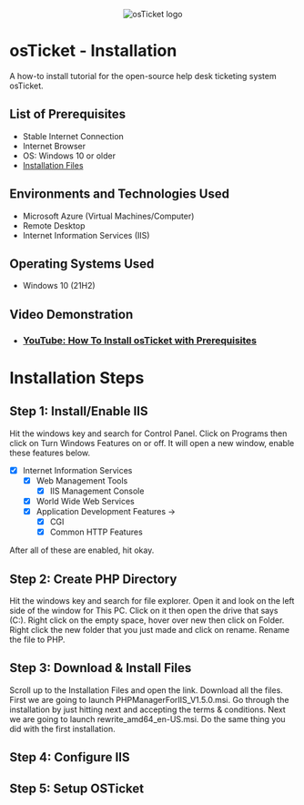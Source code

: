 <p align="center">
<img src="https://i.imgur.com/Clzj7Xs.png" alt="osTicket logo"/>
</p>

<h1>osTicket - Installation</h1>
A how-to install tutorial for the open-source help desk ticketing system osTicket.<br />

<h2>List of Prerequisites</h2>

- Stable Internet Connection
- Internet Browser
- OS: Windows 10 or older
- <a href="https://drive.google.com/drive/u/2/folders/1APMfNyfNzcxZC6EzdaNfdZsUwxWYChf6">Installation Files</a></h3>


<h2>Environments and Technologies Used</h2>

- Microsoft Azure (Virtual Machines/Computer)
- Remote Desktop
- Internet Information Services (IIS)

<h2>Operating Systems Used </h2>

- Windows 10</b> (21H2)
  
<h2>Video Demonstration</h2>

- ### [YouTube: How To Install osTicket with Prerequisites](https://www.youtube.com)
  
<h1>Installation Steps</h1>

<h2>Step 1: Install/Enable IIS</h2>

Hit the windows key and search for Control Panel. Click on Programs then click on Turn Windows Features on or off.
It will open a new window, enable these features below.

- [X] Internet Information Services
  - [X] Web Management Tools
     - [X] IIS Management Console
  - [X]  World Wide Web Services
    - [X]  Application Development Features ->
       - [X] CGI
       - [X] Common HTTP Features

After all of these are enabled, hit okay.

<h2>Step 2: Create PHP Directory</h2>
Hit the windows key and search for file explorer. Open it and look on the left side of the window for This PC. Click on it then open the drive that says (C:). Right click on the empty space, hover over new then click on Folder. Right click the new folder that you just made and click on rename. Rename the file to PHP.


<h2>Step 3: Download & Install Files</h2>
Scroll up to the Installation Files and open the link. Download all the files. First we are going to launch PHPManagerForIIS_V1.5.0.msi. Go through the installation by just hitting next and accepting the terms & conditions. Next we are going to launch rewrite_amd64_en-US.msi. Do the same thing you did with the first installation.


<h2>Step 4: Configure IIS</h2>



<h2>Step 5: Setup OSTicket</h2>


